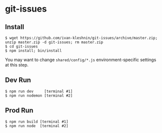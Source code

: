 # git-issues

## Install

```
$ wget https://github.com/ivan-kleshnin/git-issues/archive/master.zip; unzip master.zip -d git-issues; rm master.zip
$ cd git-issues
$ npm install; bin/install
```

You may want to change `shared/config/*.js` environment-specific settings at this step.

## Dev Run

```
$ npm run dev     [terminal #1]
$ npm run nodemon [terminal #2]
```


## Prod Run

```
$ npm run build [terminal #1]
$ npm run node  [terminal #2]
```


